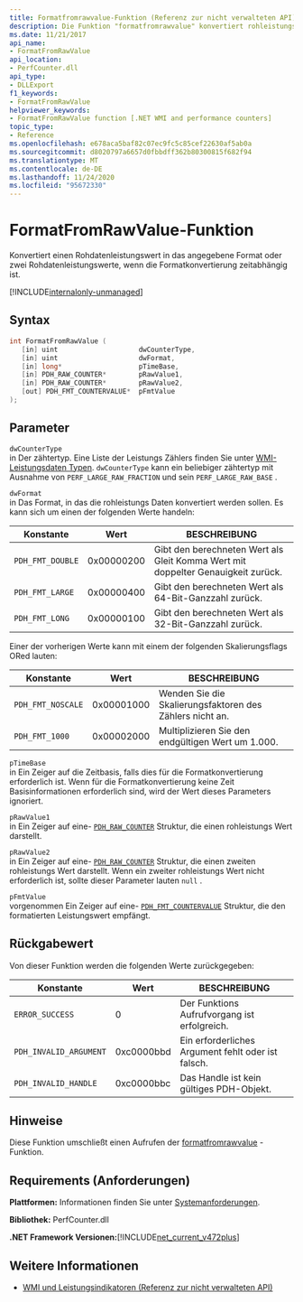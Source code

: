 ```yaml
---
title: Formatfromrawvalue-Funktion (Referenz zur nicht verwalteten API)
description: Die Funktion "formatfromrawvalue" konvertiert rohleistungs Daten in ein angegebenes Format.
ms.date: 11/21/2017
api_name:
- FormatFromRawValue
api_location:
- PerfCounter.dll
api_type:
- DLLExport
f1_keywords:
- FormatFromRawValue
helpviewer_keywords:
- FormatFromRawValue function [.NET WMI and performance counters]
topic_type:
- Reference
ms.openlocfilehash: e678aca5baf82c07ec9fc5c85cef22630af5ab0a
ms.sourcegitcommit: d8020797a6657d0fbbdff362b80300815f682f94
ms.translationtype: MT
ms.contentlocale: de-DE
ms.lasthandoff: 11/24/2020
ms.locfileid: "95672330"
---
```

# <a name="formatfromrawvalue-function"></a>FormatFromRawValue-Funktion

Konvertiert einen Rohdatenleistungswert in das angegebene Format oder zwei Rohdatenleistungswerte, wenn die Formatkonvertierung zeitabhängig ist.

[!INCLUDE[internalonly-unmanaged](../../../../includes/internalonly-unmanaged.md)]

## <a name="syntax"></a>Syntax

```cpp
int FormatFromRawValue (
   [in] uint                    dwCounterType,
   [in] uint                    dwFormat,
   [in] long*                   pTimeBase,
   [in] PDH_RAW_COUNTER*        pRawValue1,
   [in] PDH_RAW_COUNTER*        pRawValue2,
   [out] PDH_FMT_COUNTERVALUE*  pFmtValue
);
```

## <a name="parameters"></a>Parameter

`dwCounterType`\
in Der zähtertyp. Eine Liste der Leistungs Zählers finden Sie unter [WMI-Leistungsdaten Typen](/windows/desktop/WmiSdk/wmi-performance-counter-types). `dwCounterType` kann ein beliebiger zähtertyp mit Ausnahme von `PERF_LARGE_RAW_FRACTION` und sein `PERF_LARGE_RAW_BASE` .

`dwFormat`\
in Das Format, in das die rohleistungs Daten konvertiert werden sollen. Es kann sich um einen der folgenden Werte handeln:

|Konstante  |Wert  |BESCHREIBUNG |
|---------|---------|---------|
| `PDH_FMT_DOUBLE` |0x00000200 | Gibt den berechneten Wert als Gleit Komma Wert mit doppelter Genauigkeit zurück. |
| `PDH_FMT_LARGE` | 0x00000400 | Gibt den berechneten Wert als 64-Bit-Ganzzahl zurück. |
| `PDH_FMT_LONG` | 0x00000100 | Gibt den berechneten Wert als 32-Bit-Ganzzahl zurück. |

Einer der vorherigen Werte kann mit einem der folgenden Skalierungsflags ORed lauten:

|Konstante  |Wert  |BESCHREIBUNG |
|---------|---------|---------|
| `PDH_FMT_NOSCALE` | 0x00001000 | Wenden Sie die Skalierungsfaktoren des Zählers nicht an. |
| `PDH_FMT_1000` | 0x00002000 | Multiplizieren Sie den endgültigen Wert um 1.000. |

`pTimeBase`\
in Ein Zeiger auf die Zeitbasis, falls dies für die Formatkonvertierung erforderlich ist. Wenn für die Formatkonvertierung keine Zeit Basisinformationen erforderlich sind, wird der Wert dieses Parameters ignoriert.

`pRawValue1`\
in Ein Zeiger auf eine- [`PDH_RAW_COUNTER`](/windows/win32/api/pdh/ns-pdh-pdh_raw_counter) Struktur, die einen rohleistungs Wert darstellt.

`pRawValue2`\
in Ein Zeiger auf eine- [`PDH_RAW_COUNTER`](/windows/win32/api/pdh/ns-pdh-pdh_raw_counter) Struktur, die einen zweiten rohleistungs Wert darstellt. Wenn ein zweiter rohleistungs Wert nicht erforderlich ist, sollte dieser Parameter lauten `null` .

`pFmtValue`\
vorgenommen Ein Zeiger auf eine- [`PDH_FMT_COUNTERVALUE`](/windows/win32/api/pdh/ns-pdh-pdh_fmt_countervalue) Struktur, die den formatierten Leistungswert empfängt.

## <a name="return-value"></a>Rückgabewert

Von dieser Funktion werden die folgenden Werte zurückgegeben:

|Konstante  |Wert  |BESCHREIBUNG  |
|---------|---------|---------|
| `ERROR_SUCCESS` | 0 | Der Funktions Aufrufvorgang ist erfolgreich. |
| `PDH_INVALID_ARGUMENT` | 0xc0000bbd | Ein erforderliches Argument fehlt oder ist falsch. |
| `PDH_INVALID_HANDLE` | 0xc0000bbc | Das Handle ist kein gültiges PDH-Objekt. |

## <a name="remarks"></a>Hinweise

Diese Funktion umschließt einen Aufrufen der [formatfromrawvalue](/previous-versions/ms231047(v=vs.85)) -Funktion.

## <a name="requirements"></a>Requirements (Anforderungen)

 **Plattformen:** Informationen finden Sie unter [Systemanforderungen](../../get-started/system-requirements.md).

 **Bibliothek:** PerfCounter.dll

 **.NET Framework Versionen:**[!INCLUDE[net_current_v472plus](../../../../includes/net-current-v472plus.md)]

## <a name="see-also"></a>Weitere Informationen

- [WMI und Leistungsindikatoren (Referenz zur nicht verwalteten API)](index.md)

